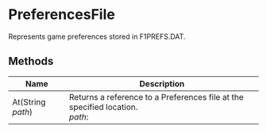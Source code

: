 # PreferencesFile

Represents game preferences stored in F1PREFS.DAT.

## Methods

| Name  | Description  |
|-------|--------------|
| At(String *path*)  | Returns a reference to a Preferences file at the specified location.<br />*path*: <br />  |


